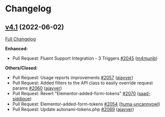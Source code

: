 # Changelog

## [v4.1](https://github.com/UncannyOwl/Automator/tree/v4.1) (2022-06-02)

[Full Changelog](https://github.com/UncannyOwl/Automator/compare/v4.0.1...v4.1)

**Enhanced:**
- Pull Request: Fluent Support Integration - 3 Triggers [\#2045](https://github.com/UncannyOwl/Automator/pull/2045) ([m4munib](https://github.com/m4munib))

**Others/Closed:**
- Pull Request: Usage reports improvements [\#2057](https://github.com/UncannyOwl/Automator/pull/2057) ([ajayver](https://github.com/ajayver))
- Pull Request: Added filters to the API class to easily override request params [\#2060](https://github.com/UncannyOwl/Automator/pull/2060) ([ajayver](https://github.com/ajayver))
- Pull Request: Revert "Elementor-added-form-tokens" [\#2070](https://github.com/UncannyOwl/Automator/pull/2070) ([saad-siddique](https://github.com/saad-siddique))
- Pull Request: Elementor-added-form-tokens [\#2054](https://github.com/UncannyOwl/Automator/pull/2054) ([huma-uncannyowl](https://github.com/huma-uncannyowl))
- Pull Request: Update autonami-tokens.php [\#2069](https://github.com/UncannyOwl/Automator/pull/2069) ([ajayver](https://github.com/ajayver))
